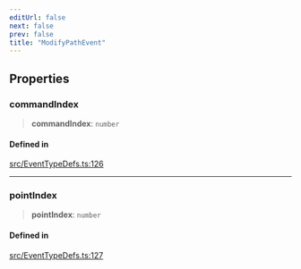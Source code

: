 ```yaml
---
editUrl: false
next: false
prev: false
title: "ModifyPathEvent"
---
```


## Properties

### commandIndex

> **commandIndex**: `number`

#### Defined in

[src/EventTypeDefs.ts:126](https://github.com/fabricjs/fabric.js/blob/v6.0.0-rc4/src/EventTypeDefs.ts#L126)

***

### pointIndex

> **pointIndex**: `number`

#### Defined in

[src/EventTypeDefs.ts:127](https://github.com/fabricjs/fabric.js/blob/v6.0.0-rc4/src/EventTypeDefs.ts#L127)
